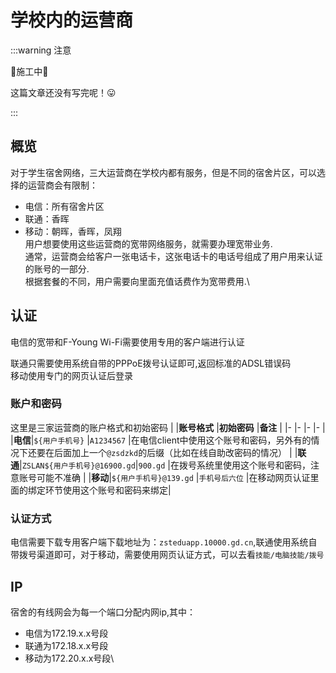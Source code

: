 # 学校内的运营商
:::warning 注意

🚧施工中🚧

这篇文章还没有写完呢！😛

:::

## 概览
对于学生宿舍网络，三大运营商在学校内都有服务，但是不同的宿舍片区，可以选择的运营商会有限制：

- 电信：所有宿舍片区
- 联通：香晖
- 移动：朝晖，香晖，凤翔\
用户想要使用这些运营商的宽带网络服务，就需要办理宽带业务.\
通常，运营商会给客户一张电话卡，这张电话卡的电话号组成了用户用来认证的账号的一部分.\
根据套餐的不同，用户需要向里面充值话费作为宽带费用.\
## 认证
电信的宽带和F-Young Wi-Fi需要使用专用的客户端进行认证

联通只需要使用系统自带的PPPoE拨号认证即可,返回标准的ADSL错误码\
移动使用专门的网页认证后登录  
### 账户和密码
这里是三家运营商的账户格式和初始密码
|       |**账号格式**                 |**初始密码**      |**备注**                                    |
|-      |-                           |-                |-                                         |
|**电信**|`${用户手机号}`              |`A1234567`       |在电信client中使用这个账号和密码，另外有的情况下还要在后面加上一个`@zsdzkd`的后缀（比如在线自助改密码的情况）           |
|**联通**|`ZSLAN${用户手机号}@16900.gd`|`900.gd`         |在拨号系统里使用这个账号和密码，注意账号可能不准确 |
|**移动**|`${用户手机号}@139.gd`       |`手机号后六位`     |在移动网页认证里面的绑定环节使用这个账号和密码来绑定|

### 认证方式
电信需要下载专用客户端下载地址为：`zsteduapp.10000.gd.cn`,联通使用系统自带拨号渠道即可，对于移动，需要使用网页认证方式，可以去看`技能/电脑技能/拨号`
## IP
宿舍的有线网会为每一个端口分配内网ip,其中：
- 电信为172.19.x.x号段
- 联通为172.18.x.x号段
- 移动为172.20.x.x号段\
